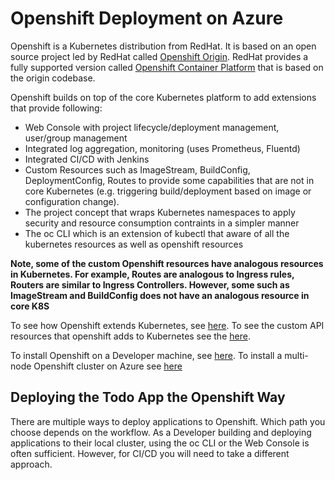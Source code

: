 # Openshift Deployment on Azure #

Openshift is a Kubernetes distribution from RedHat.  It is based on an open source project led by RedHat called [Openshift Origin](https://www.openshift.org/).  RedHat provides a fully supported version called [Openshift Container Platform](https://www.openshift.com/products/container-platform/) that is based on the origin codebase.

Openshift builds on top of the core Kubernetes platform to add extensions that provide following:
- Web Console with project lifecycle/deployment management, user/group management
- Integrated log aggregation, monitoring (uses Prometheus, Fluentd)
- Integrated CI/CD with Jenkins
- Custom Resources such as ImageStream, BuildConfig, DeploymentConfig, Routes to provide some capabilities that are not in core Kubernetes (e.g. triggering build/deployment based on image or configuration change).  
- The project concept that wraps Kubernetes namespaces to apply security and resource consumption contraints in a simpler manner
- The oc CLI which is an extension of kubectl that aware of all the kubernetes resources as well as openshift resources

**Note, some of the custom Openshift resources have analogous resources in Kubernetes.  For example, Routes are analogous to Ingress rules, Routers are similar to Ingress Controllers.  However, some such as ImageStream and BuildConfig does not have an analogous resource in core K8S**

To see how Openshift extends Kubernetes, see [here](https://www.openshift.com/learn/topics/kubernetes/).
To see the custom API resources that openshift adds to Kubernetes see the [here](https://docs.openshift.com/container-platform/3.9/rest_api/index.html).  

To install Openshift on a Developer machine, see [here](DEV_INSTALL.md).
To install a multi-node Openshift cluster on Azure see [here](AZURE_INSTALL.md)

## Deploying the Todo App the Openshift Way ##

There are multiple ways to deploy applications to Openshift.  Which path you choose depends on the workflow.  As a Developer building and deploying applications to their local cluster, using the oc CLI or the Web Console is often sufficient.  However, for CI/CD you will need to take a different approach.

